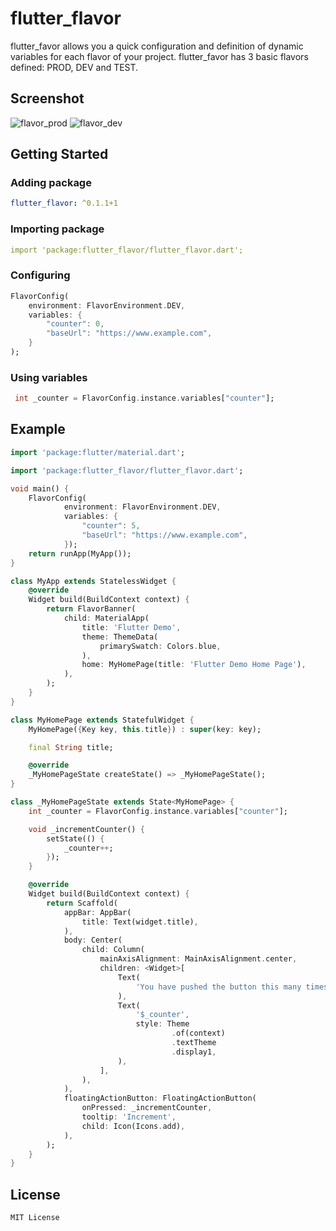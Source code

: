 # flutter_flavor

flutter_favor allows you a quick configuration and definition of dynamic variables for each flavor of your project. flutter_favor has 3 basic flavors defined: PROD, DEV and TEST.

## Screenshot

![flavor_prod](https://github.com/lrferreiro/flutter_flavor/tree/master/screenshot/flavor_prod.png)
![flavor_dev](https://github.com/lrferreiro/flutter_flavor/tree/master/screenshot/flavor_dev.png)

## Getting Started

### Adding package

```yaml
flutter_flavor: ^0.1.1+1
```

### Importing package
```yaml
import 'package:flutter_flavor/flutter_flavor.dart';
```

### Configuring

```dart
FlavorConfig(
    environment: FlavorEnvironment.DEV,
    variables: {
        "counter": 0,
        "baseUrl": "https://www.example.com",
    }
);
```

### Using variables

```dart
 int _counter = FlavorConfig.instance.variables["counter"];
```

## Example

```dart
import 'package:flutter/material.dart';

import 'package:flutter_flavor/flutter_flavor.dart';

void main() {
    FlavorConfig(
            environment: FlavorEnvironment.DEV,
            variables: {
                "counter": 5,
                "baseUrl": "https://www.example.com",
            });
    return runApp(MyApp());
}

class MyApp extends StatelessWidget {
    @override
    Widget build(BuildContext context) {
        return FlavorBanner(
            child: MaterialApp(
                title: 'Flutter Demo',
                theme: ThemeData(
                    primarySwatch: Colors.blue,
                ),
                home: MyHomePage(title: 'Flutter Demo Home Page'),
            ),
        );
    }
}

class MyHomePage extends StatefulWidget {
    MyHomePage({Key key, this.title}) : super(key: key);

    final String title;

    @override
    _MyHomePageState createState() => _MyHomePageState();
}

class _MyHomePageState extends State<MyHomePage> {
    int _counter = FlavorConfig.instance.variables["counter"];

    void _incrementCounter() {
        setState(() {
            _counter++;
        });
    }

    @override
    Widget build(BuildContext context) {
        return Scaffold(
            appBar: AppBar(
                title: Text(widget.title),
            ),
            body: Center(
                child: Column(
                    mainAxisAlignment: MainAxisAlignment.center,
                    children: <Widget>[
                        Text(
                            'You have pushed the button this many times:',
                        ),
                        Text(
                            '$_counter',
                            style: Theme
                                    .of(context)
                                    .textTheme
                                    .display1,
                        ),
                    ],
                ),
            ),
            floatingActionButton: FloatingActionButton(
                onPressed: _incrementCounter,
                tooltip: 'Increment',
                child: Icon(Icons.add),
            ),
        );
    }
}
```

## License

    MIT License
